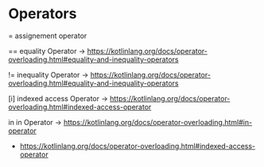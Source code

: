 # Operators



=      assignement operator

==     equality Operator       → https://kotlinlang.org/docs/operator-overloading.html#equality-and-inequality-operators

!=     inequality Operator     → https://kotlinlang.org/docs/operator-overloading.html#equality-and-inequality-operators

\[i]    indexed access Operator → https://kotlinlang.org/docs/operator-overloading.html#indexed-access-operator

in     in Operator             → https://kotlinlang.org/docs/operator-overloading.html#in-operator





* https://kotlinlang.org/docs/operator-overloading.html#indexed-access-operator
